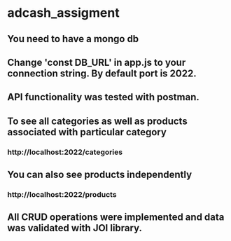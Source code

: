# adcash_assigment

## You need to have a mongo db
## Change 'const DB_URL' in app.js to your connection string. By default port is 2022.

## API  functionality was tested with postman.

## To see all categories as well as products associated with particular category

### http://localhost:2022/categories

## You can also see products independently 

### http://localhost:2022/products

## All CRUD operations were implemented and data was validated with JOI library.
